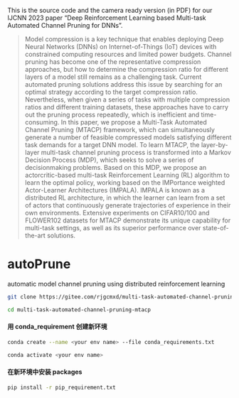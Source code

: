 This is the source code and the camera ready version (in PDF) for our IJCNN 2023 paper “Deep Reinforcement Learning based Multi-task Automated Channel Pruning for DNNs”.

> Model compression is a key technique that enables deploying Deep Neural Networks (DNNs) on Internet-of-Things (IoT) devices with constrained computing resources and limited power budgets. Channel pruning has become one of the representative compression approaches, but how to determine the compression ratio for different layers of a model still remains as a challenging task. Current automated pruning solutions address this issue by searching for an optimal strategy according to the target compression ratio. Nevertheless, when given a series of tasks with multiple compression ratios and different training datasets, these approaches have to carry out the pruning process repeatedly, which is inefficient and time-consuming. In this paper, we propose a Multi-Task Automated Channel Pruning (MTACP) framework, which can simultaneously generate a number of feasible compressed models satisfying different task demands for a target DNN model. To learn MTACP, the layer-by-layer multi-task channel pruning process is transformed into a Markov Decision Process (MDP), which seeks to solve a series of decisionmaking problems. Based on this MDP, we propose an actorcritic-based multi-task Reinforcement Learning (RL) algorithm to learn the optimal policy, working based on the IMPortance weighted Actor-Learner Architectures (IMPALA). IMPALA is known as a distributed RL architecture, in which the learner can learn from a set of actors that continuously generate trajectories of experience in their own environments. Extensive experiments on CIFAR10/100 and FLOWER102 datasets for MTACP demonstrate its unique capability for multi-task settings, as well as its superior performance over state-of-the-art solutions.

# autoPrune
automatic model channel pruning using distributed reinforcement learning
```sh
git clone https://gitee.com/rjgcmxd/multi-task-automated-channel-pruning-mtacp.git
```
```sh
cd multi-task-automated-channel-pruning-mtacp
```
#### 用 conda_requirement 创建新环境
```sh
conda create --name <your env name> --file conda_requirements.txt
```
```sh
conda activate <your env name>
```

#### 在新环境中安装 packages
```sh
pip install -r pip_requirement.txt
```
